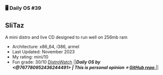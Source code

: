 ### 🖥️ Daily OS #39
## SliTaz
A mini distro and live CD designed to run well on 256mb ram
- Architecture: x86_64, i386, armel
- Last Updated: November 2023
- My rating: mini/10
- Fun grade: 30/10
[DistroWatch](<https://distrowatch.com/table.php?distribution=slitaz>)
||__***Daily OS by <@767780952436244491> | This is personal opinion
⭐ [GitHub repo](<https://github.com/nikolan123/daily-os>)***__[.](https://upload.wikimedia.org/wikipedia/commons/8/87/SliTaz_5.0_rolling_screenshot.png)||

